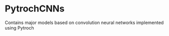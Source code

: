 # PytrochCNNs
 
Contains major models based on convolution neural networks implemented using Pytroch
